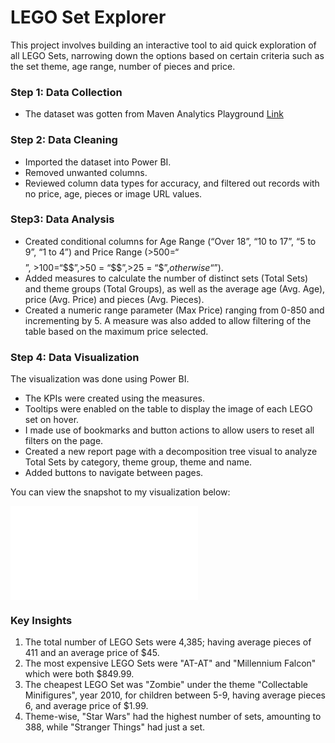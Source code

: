 # LEGO Set Explorer
This project involves building an interactive tool to aid quick exploration of all LEGO Sets, narrowing down the options based on certain criteria such as the set theme, age range, number of pieces and price. 
### Step 1: Data Collection
* The dataset was gotten from Maven Analytics Playground [Link](https://mavenanalytics.io/data-playground)
### Step 2: Data Cleaning
* Imported the dataset into Power BI.
* Removed unwanted columns.
* Reviewed column data types for accuracy, and filtered out records with no price, age, pieces or image URL values.
### Step3: Data Analysis
* Created conditional columns for Age Range (“Over 18”, “10 to 17”, “5 to 9”, “1 to 4”) and Price Range (>$500 = “$$$$$”, >$100 = “$$$$”, >$50 = “$$$”, >$25 = “$$”, otherwise “$”).
* Added measures to calculate the number of distinct sets (Total Sets) and theme groups (Total Groups), as well as the average age (Avg. Age), price (Avg. Price) and pieces (Avg. Pieces).
* Created a numeric range parameter (Max Price) ranging from 0-850 and incrementing by 5. A measure was also added to allow filtering of the table based on the maximum price selected.
### Step 4: Data Visualization
The visualization was done using Power BI. 
* The KPIs were created using the measures.
* Tooltips were enabled on the table to display the image of each LEGO set on hover.
* I made use of bookmarks and button actions to allow users to reset all filters on the page.
* Created a new report page with a decomposition tree visual to analyze Total Sets by category, theme group, theme and name.
* Added buttons to navigate between pages.

You can view the snapshot to my visualization below: 

![LEGO Set Explorer](file:///C:/Users/Taiyelolu/Downloads/LEGO%20Set-1.pdf)

### Key Insights
1. The total number of LEGO Sets were 4,385; having average pieces of 411 and an average price of $45.
2. The most expensive LEGO Sets were "AT-AT" and "Millennium Falcon" which were both $849.99.
3. The cheapest LEGO Set was "Zombie" under the theme "Collectable Minifigures", year 2010, for children between 5-9, having average pieces 6, and average price of $1.99.
4. Theme-wise, "Star Wars" had the highest number of sets, amounting to 388, while "Stranger Things" had just a set. 

